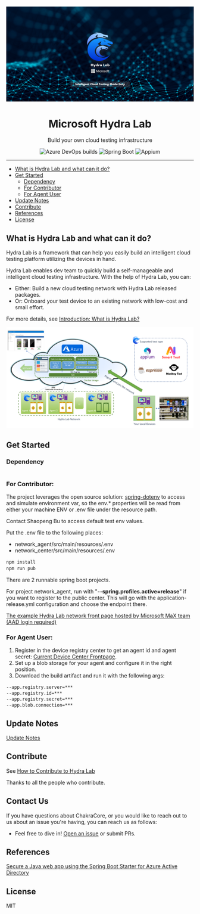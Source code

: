 
![Logo](docs/images/banner-made-easy.png)
<h1 align="center">Microsoft Hydra Lab</h1>
<p align="center">Build your own cloud testing infrastructure</p>

<div align="center">

![Azure DevOps builds](https://img.shields.io/azure-devops/build/dlwteam/1d9f8420-ce91-477b-8815-8e9a7e5bb9b3/703)
![Spring Boot](https://img.shields.io/badge/Spring%20Boot-v2.2.5-blue)
![Appium](https://img.shields.io/badge/Appium-v8.0.0-yellow)
</div>

---

- [What is Hydra Lab and what can it do?](#what-is)
- [Get Started](#get-started)   
    - [Dependency](#dependency)
    - [For Contributor](#for-contributor)  
    - [For Agent User](#for-agent)
- [Update Notes](#update)
- [Contribute](#contribute)
- [References](#references)  
- [License](#license)


## What is Hydra Lab and what can it do?

<span id="what-is"></span>

Hydra Lab is a framework that can help you easily build an intelligent cloud testing platform utilizing the devices in hand.

Hydra Lab enables dev team to quickly build a self-manageable and intelligent cloud testing infrastructure. With the help of Hydra Lab, you can:

- Either: Build a new cloud testing network with Hydra Lab released packages.
- Or: Onboard your test device to an existing network with low-cost and small effort.

For more details, see [Introduction: What is Hydra Lab?](https://github.com/microsoft/HydraLab/wiki)

![Tech Architecture](docs/images/technical_architecture.png)


## Get Started
<span id="get-started"></span>

### Dependency
<span id="dependency"></span>

```

```

### For Contributor:
<span id="for-contributor"></span>

The project leverages the open source solution: [spring-dotenv](https://github.com/paulschwarz/spring-dotenv) to access and simulate environment var, so the env.* properties will be read from either your machine ENV or .env file under the resource path.

Contact Shaopeng Bu to access default test env values.

Put the .env file to the following places:
- network_agent/src/main/resources/.env
- network_center/src/main/resources/.env

```bash
npm install
npm run pub
```

There are 2 runnable spring boot projects.

For project network_agent, run with "**--spring.profiles.active=release**" if you want to register to the public center. This will go with the application-release.yml configuration and choose the endpoint there.

[The example Hydra Lab network front page hosted by Microsoft MaX team (AAD login required)](https://hydradevicenetwork.azurewebsites.net/portal/index.html#/)

### For Agent User:
<span id="for-agent"></span>


1. Register in the device registry center to get an agent id and agent secret: [Current Device Center Frontpage](https://hydradevicenetwork.azurewebsites.net/portal/index.html#/).
2. Set up a blob storage for your agent and configure it in the right position.
3. Download the build artifact and run it with the following args:
```
--app.registry.server=***
--app.registry.id=***
--app.registry.secret=***
--app.blob.connection=***
```

## Update Notes
<span id="update"></span>

[Update Notes](https://github.com/microsoft/HydraLab/wiki/8.-Update-Notes)

## Contribute
<span id="contibute"></span>

See [How to Contribute to Hydra Lab](https://github.com/microsoft/HydraLab/wiki/5.-How-to-Contribute-to-Hydra-Lab)

Thanks to all the people who contribute.

## Contact Us
<span id="contact"></span>

If you have questions about ChakraCore, or you would like to reach out to us about an issue you're having, you can reach us as follows:
- Feel free to dive in! [Open an issue](https://github.com/microsoft/HydraLab/issues) or submit PRs.

## References
<span id="references"></span>
[Secure a Java web app using the Spring Boot Starter for Azure Active Directory](https://docs.microsoft.com/en-us/azure/developer/java/spring-framework/configure-spring-boot-starter-java-app-with-azure-active-directory)

## License
<span id="license"></span>
MIT